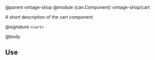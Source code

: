 @parent vintage-shop
@module {can.Component} vintage-shop/cart <cart>

A short description of the cart component

@signature `<cart>`

@body

## Use

